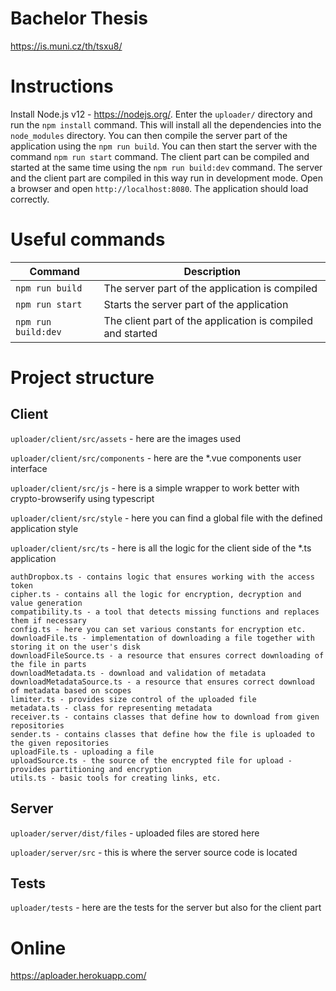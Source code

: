 # Bachelor Thesis
https://is.muni.cz/th/tsxu8/

# Instructions

Install Node.js v12 - https://nodejs.org/.
Enter the `uploader/` directory and run the `npm install` command. 
This will install all the dependencies into the `node_modules` directory.
You can then compile the server part of the application using the
`npm run build`. You can then start the server with the command 
`npm run start` command. The client part can be compiled and started at the same time
using the `npm run build:dev` command. The server and the client part are compiled in this way
run in development mode. Open a browser and open `http://localhost:8080`.
The application should load correctly.
# Useful commands

| Command | Description |
|------------------|-------------|
| `npm run build` | The server part of the application is compiled
| `npm run start` | Starts the server part of the application
| `npm run build:dev` | The client part of the application is compiled and started

# Project structure
## Client
`uploader/client/src/assets` - here are the images used

`uploader/client/src/components` - here are the *.vue components
user interface

`uploader/client/src/js` - here is a simple wrapper to work better with
crypto-browserify using typescript

`uploader/client/src/style` - here you can find a global file with the defined application style

`uploader/client/src/ts` - here is all the logic for the client side of the *.ts application
    
    authDropbox.ts - contains logic that ensures working with the access token 
    cipher.ts - contains all the logic for encryption, decryption and value generation
    compatibility.ts - a tool that detects missing functions and replaces them if necessary
    config.ts - here you can set various constants for encryption etc.
    downloadFile.ts - implementation of downloading a file together with storing it on the user's disk
    downloadFileSource.ts - a resource that ensures correct downloading of the file in parts
    downloadMetadata.ts - download and validation of metadata
    downloadMetadataSource.ts - a resource that ensures correct download of metadata based on scopes
    limiter.ts - provides size control of the uploaded file
    metadata.ts - class for representing metadata
    receiver.ts - contains classes that define how to download from given repositories
    sender.ts - contains classes that define how the file is uploaded to the given repositories
    uploadFile.ts - uploading a file
    uploadSource.ts - the source of the encrypted file for upload - provides partitioning and encryption
    utils.ts - basic tools for creating links, etc.
    
## Server
`uploader/server/dist/files` - uploaded files are stored here

`uploader/server/src` - this is where the server source code is located

## Tests
`uploader/tests` - here are the tests for the server but also for the client part
# Online
https://aploader.herokuapp.com/
